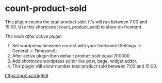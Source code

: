# count-product-sold
This plugin counts the total product sold. It's will run between 7:00 and 15:00. Use this shortcode [count_product_sold] to show on frontend.

*The node after active plugin*

1. Set wordpress timezone correct with your timezome (Settings -> General -> Timezone);
2. After active plugin then default product sold equal 700000
2. Add shortcode wordpress editor like post, page, widget editor. 
3. This plugin will show number total product sold between 7:00 and 15:00.

https://prnt.sc/r5gtk9